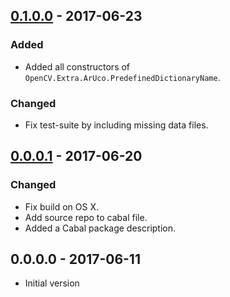 ## [0.1.0.0] - 2017-06-23

### Added

- Added all constructors of `OpenCV.Extra.ArUco.PredefinedDictionaryName`.

### Changed

- Fix test-suite by including missing data files.


## [0.0.0.1] - 2017-06-20

### Changed

- Fix build on OS X.
- Add source repo to cabal file.
- Added a Cabal package description.


## 0.0.0.0 - 2017-06-11

- Initial version


[0.1.0.0]: https://github.com/LumiGuide/haskell-opencv/compare/opencv-extra-0.0.0.1...opencv-extra-0.1.0.0
[0.0.0.1]: https://github.com/LumiGuide/haskell-opencv/compare/opencv-extra-0.0.0.0...opencv-extra-0.0.0.1
